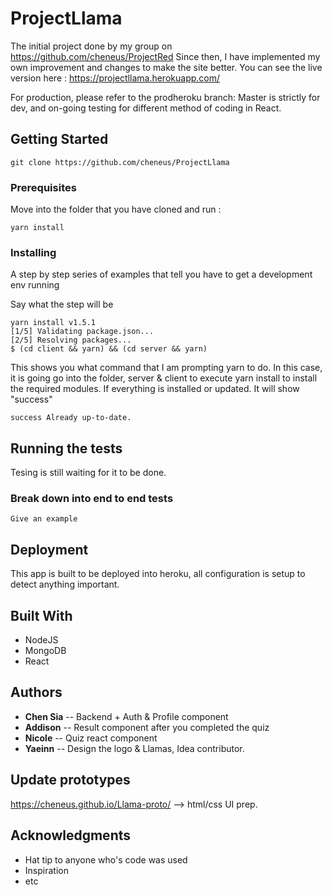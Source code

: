 # ProjectLlama

The initial project done by my group on https://github.com/cheneus/ProjectRed
Since then, I have implemented my own improvement and changes to make the site better.
You can see the live version here : https://projectllama.herokuapp.com/


For production, please refer to the prodheroku branch: 
Master is strictly for dev, and on-going testing for different method of coding in React.

## Getting Started

```
git clone https://github.com/cheneus/ProjectLlama
```

### Prerequisites

Move into the folder that you have cloned and run : 

```
yarn install
```

### Installing

A step by step series of examples that tell you have to get a development env running

Say what the step will be

```
yarn install v1.5.1
[1/5] Validating package.json...
[2/5] Resolving packages...
$ (cd client && yarn) && (cd server && yarn)
```

This shows you what command that I am prompting yarn to do. In this case, it is going go into the folder, server & client to execute yarn install to install the required modules. If everything is installed or updated. It will show "success"
```
success Already up-to-date.
```

## Running the tests

Tesing is still waiting for it to be done. 

### Break down into end to end tests

```
Give an example
```

## Deployment

This app is built to be deployed into heroku, all configuration is setup to detect anything important.

## Built With

* NodeJS
* MongoDB
* React

## Authors

* **Chen Sia** -- Backend + Auth & Profile component
* **Addison** -- Result component after you completed the quiz
* **Nicole** -- Quiz react component
* **Yaeinn** -- Design the logo & Llamas, Idea contributor. 

## Update prototypes

https://cheneus.github.io/Llama-proto/ --> html/css UI prep. 

## Acknowledgments

* Hat tip to anyone who's code was used
* Inspiration
* etc
